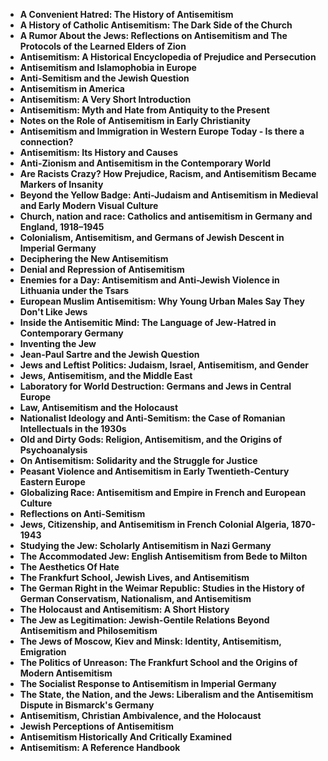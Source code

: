 <ul>
 <li><b><a target="_blank" href="https://github.com/manjunath5496/Books-about-Zionism/blob/master/zi(1).pdf" style="text-decoration:none;">A Convenient Hatred: The History of Antisemitism</a></b></li>
 <li><b><a target="_blank" href="https://github.com/manjunath5496/Books-about-Zionism/blob/master/zi(2).pdf" style="text-decoration:none;">A History of Catholic Antisemitism: The Dark Side of the Church  </a></b></li>
                                <li><b><a target="_blank" href="https://github.com/manjunath5496/Books-about-Zionism/blob/master/zi(3).pdf" style="text-decoration:none;">A Rumor About the Jews: Reflections on Antisemitism and The Protocols of the Learned Elders of Zion</a></b></li>
 <li><b><a target="_blank" href="https://github.com/manjunath5496/Books-about-Zionism/blob/master/zi(4).pdf" style="text-decoration:none;">Antisemitism: A Historical Encyclopedia of Prejudice and Persecution </a></b></li>                              
<li><b><a target="_blank" href="https://github.com/manjunath5496/Books-about-Zionism/blob/master/zi(5).pdf" style="text-decoration:none;">Antisemitism and Islamophobia in Europe</a></b></li>
<li><b><a target="_blank" href="https://github.com/manjunath5496/Books-about-Zionism/blob/master/zi(6).pdf" style="text-decoration:none;">Anti-Semitism and the Jewish Question</a></b></li>
                                <li><b><a target="_blank" href="https://github.com/manjunath5496/Books-about-Zionism/blob/master/zi(7).pdf" style="text-decoration:none;">Antisemitism in America </a></b></li>
                                <li><b><a target="_blank" href="https://github.com/manjunath5496/Books-about-Zionism/blob/master/zi(8).pdf" style="text-decoration:none;">Antisemitism: A Very Short Introduction</a></b></li>      
 
 <li><b><a target="_blank" href="https://github.com/manjunath5496/Books-about-Zionism/blob/master/zi(9).pdf" style="text-decoration:none;">Antisemitism: Myth and Hate from Antiquity to the Present </a></b></li>                             
<li><b><a target="_blank" href="https://github.com/manjunath5496/Books-about-Zionism/blob/master/zi(10).pdf" style="text-decoration:none;">Notes on the Role of Antisemitism in Early Christianity</a></b></li>                                
<li><b><a target="_blank" href="https://github.com/manjunath5496/Books-about-Zionism/blob/master/zi(11).pdf" style="text-decoration:none;">Antisemitism and Immigration in Western Europe Today - Is there a connection?</a></b></li>
                                <li><b><a target="_blank" href="https://github.com/manjunath5496/Books-about-Zionism/blob/master/zi(12).pdf" style="text-decoration:none;">Antisemitism: Its History and Causes</a></b></li>
        <li><b><a target="_blank" href="https://github.com/manjunath5496/Books-about-Zionism/blob/master/zi(13).pdf" style="text-decoration:none;"> Anti-Zionism and Antisemitism in the Contemporary World</a></b></li>
                                
 <li><b><a target="_blank" href="https://github.com/manjunath5496/Books-about-Zionism/blob/master/zi(14).pdf" style="text-decoration:none;">Are Racists Crazy? How Prejudice, Racism, and Antisemitism Became Markers of Insanity </a></b></li>                              
<li><b><a target="_blank" href="https://github.com/manjunath5496/Books-about-Zionism/blob/master/zi(15).pdf" style="text-decoration:none;">Beyond the Yellow Badge: Anti-Judaism and Antisemitism in Medieval and Early Modern Visual Culture </a></b></li>
<li><b><a target="_blank" href="https://github.com/manjunath5496/Books-about-Zionism/blob/master/zi(16).pdf" style="text-decoration:none;">Church, nation and race: Catholics and antisemitism in Germany and England, 1918–1945</a></b></li>
                              
<li><b><a target="_blank" href="https://github.com/manjunath5496/Books-about-Zionism/blob/master/zi(17).pdf" style="text-decoration:none;">Colonialism, Antisemitism, and Germans of Jewish Descent in Imperial Germany</a></b></li>

 <li><b><a target="_blank" href="https://github.com/manjunath5496/Books-about-Zionism/blob/master/zi(18).pdf" style="text-decoration:none;">Deciphering the New Antisemitism</a></b></li>
 <li><b><a target="_blank" href="https://github.com/manjunath5496/Books-about-Zionism/blob/master/zi(19).pdf" style="text-decoration:none;">Denial and Repression of Antisemitism  </a></b></li>
                                <li><b><a target="_blank" href="https://github.com/manjunath5496/Books-about-Zionism/blob/master/zi(20).pdf" style="text-decoration:none;"> Enemies for a Day: Antisemitism and Anti-Jewish Violence in Lithuania under the Tsars  </a></b></li>
 <li><b><a target="_blank" href="https://github.com/manjunath5496/Books-about-Zionism/blob/master/zi(21).pdf" style="text-decoration:none;">European Muslim Antisemitism: Why Young Urban Males Say They Don't Like Jews </a></b></li>                              
<li><b><a target="_blank" href="https://github.com/manjunath5496/Books-about-Zionism/blob/master/zi(22).pdf" style="text-decoration:none;">Inside the Antisemitic Mind: The Language of Jew-Hatred in Contemporary Germany </a></b></li>
<li><b><a target="_blank" href="https://github.com/manjunath5496/Books-about-Zionism/blob/master/zi(23).pdf" style="text-decoration:none;">Inventing the Jew</a></b></li>
<li><b><a target="_blank" href="https://github.com/manjunath5496/Books-about-Zionism/blob/master/zi(24).pdf" style="text-decoration:none;">Jean-Paul Sartre and the Jewish Question</a></b></li>                                                             
  <li><b><a target="_blank" href="https://github.com/manjunath5496/Books-about-Zionism/blob/master/zi(25).pdf" style="text-decoration:none;">Jews and Leftist Politics: Judaism, Israel, Antisemitism, and Gender </a></b></li>
 <li><b><a target="_blank" href="https://github.com/manjunath5496/Books-about-Zionism/blob/master/zi(26).pdf" style="text-decoration:none;">Jews, Antisemitism, and the Middle East</a></b></li>
                                <li><b><a target="_blank" href="https://github.com/manjunath5496/Books-about-Zionism/blob/master/zi(27).pdf" style="text-decoration:none;">Laboratory for World Destruction: Germans and Jews in Central Europe</a></b></li>
 <li><b><a target="_blank" href="https://github.com/manjunath5496/Books-about-Zionism/blob/master/zi(28).pdf" style="text-decoration:none;">Law, Antisemitism and the Holocaust</a></b></li>                              
<li><b><a target="_blank" href="https://github.com/manjunath5496/Books-about-Zionism/blob/master/zi(29).pdf" style="text-decoration:none;">Nationalist Ideology and Anti-Semitism: the Case of Romanian Intellectuals in the 1930s</a></b></li>
<li><b><a target="_blank" href="https://github.com/manjunath5496/Books-about-Zionism/blob/master/zi(30).pdf" style="text-decoration:none;">Old and Dirty Gods: Religion, Antisemitism, and the Origins of Psychoanalysis</a></b></li>
                                <li><b><a target="_blank" href="https://github.com/manjunath5496/Books-about-Zionism/blob/master/zi(31).pdf" style="text-decoration:none;">On Antisemitism: Solidarity and the Struggle for Justice</a></b></li>
                                <li><b><a target="_blank" href="https://github.com/manjunath5496/Books-about-Zionism/blob/master/zi(32).pdf" style="text-decoration:none;">Peasant Violence and Antisemitism in Early
Twentieth-Century Eastern Europe</a></b></li>      
 
 <li><b><a target="_blank" href="https://github.com/manjunath5496/Books-about-Zionism/blob/master/zi(33).pdf" style="text-decoration:none;">Globalizing Race: Antisemitism and Empire in French and European Culture</a></b></li> 
 
  <li><b><a target="_blank" href="https://github.com/manjunath5496/Books-about-Zionism/blob/master/zi(34).pdf" style="text-decoration:none;">Reflections on Anti-Semitism</a></b></li>  
  
 <li><b><a target="_blank" href="https://github.com/manjunath5496/Books-about-Zionism/blob/master/zi(36).pdf" style="text-decoration:none;">Jews, Citizenship, and Antisemitism in French Colonial Algeria, 1870-1943</a></b></li>
    <li><b><a target="_blank" href="https://github.com/manjunath5496/Books-about-Zionism/blob/master/zi(37).pdf" style="text-decoration:none;">Studying the Jew: Scholarly Antisemitism in Nazi Germany</a></b></li>
                                
 <li><b><a target="_blank" href="https://github.com/manjunath5496/Books-about-Zionism/blob/master/zi(38).pdf" style="text-decoration:none;">The Accommodated Jew: English Antisemitism from Bede to Milton </a></b></li>                              
<li><b><a target="_blank" href="https://github.com/manjunath5496/Books-about-Zionism/blob/master/zi(39).rar" style="text-decoration:none;">The Aesthetics Of Hate</a></b></li>
<li><b><a target="_blank" href="https://github.com/manjunath5496/Books-about-Zionism/blob/master/zi(40).pdf" style="text-decoration:none;">The Frankfurt School, Jewish Lives, and Antisemitism</a></b></li>
                              
<li><b><a target="_blank" href="https://github.com/manjunath5496/Books-about-Zionism/blob/master/zi(41).pdf" style="text-decoration:none;">The German Right in the Weimar Republic: Studies in the History of German Conservatism, Nationalism, and Antisemitism</a></b></li>

 <li><b><a target="_blank" href="https://github.com/manjunath5496/Books-about-Zionism/blob/master/zi(42).pdf" style="text-decoration:none;">The Holocaust and Antisemitism: A Short History</a></b></li>
 <li><b><a target="_blank" href="https://github.com/manjunath5496/Books-about-Zionism/blob/master/zi(43).pdf" style="text-decoration:none;">The Jew as Legitimation: Jewish-Gentile Relations Beyond Antisemitism and Philosemitism </a></b></li>
                                <li><b><a target="_blank" href="https://github.com/manjunath5496/Books-about-Zionism/blob/master/zi(44).pdf" style="text-decoration:none;">The Jews of Moscow, Kiev and Minsk: Identity, Antisemitism, Emigration </a></b></li>
 <li><b><a target="_blank" href="https://github.com/manjunath5496/Books-about-Zionism/blob/master/zi(45).pdf" style="text-decoration:none;">The Politics of Unreason: The Frankfurt School and the Origins of Modern Antisemitism </a></b></li>                              
<li><b><a target="_blank" href="https://github.com/manjunath5496/Books-about-Zionism/blob/master/zi(46).pdf" style="text-decoration:none;">The Socialist Response to Antisemitism in Imperial Germany </a></b></li>
<li><b><a target="_blank" href="https://github.com/manjunath5496/Books-about-Zionism/blob/master/zi(47).pdf" style="text-decoration:none;">The State, the Nation, and the Jews: Liberalism and the Antisemitism Dispute in Bismarck's Germany</a></b></li>



<li><b><a target="_blank" href="https://github.com/manjunath5496/Books-about-Zionism/blob/master/zi(48).pdf" style="text-decoration:none;">Antisemitism, Christian Ambivalence, and the Holocaust</a></b></li>
 <li><b><a target="_blank" href="https://github.com/manjunath5496/Books-about-Zionism/blob/master/zi(49).pdf" style="text-decoration:none;">Jewish Perceptions of Antisemitism  </a></b></li>
                                <li><b><a target="_blank" href="https://github.com/manjunath5496/Books-about-Zionism/blob/master/zi(50).pdf" style="text-decoration:none;">Antisemitism Historically And Critically Examined</a></b></li>
 
<li><b><a target="_blank" href="https://github.com/manjunath5496/Books-about-Zionism/blob/master/zi(52).pdf" style="text-decoration:none;">Antisemitism: A Reference Handbook</a></b></li>


 
 
 
 
 
 
 </ul>
